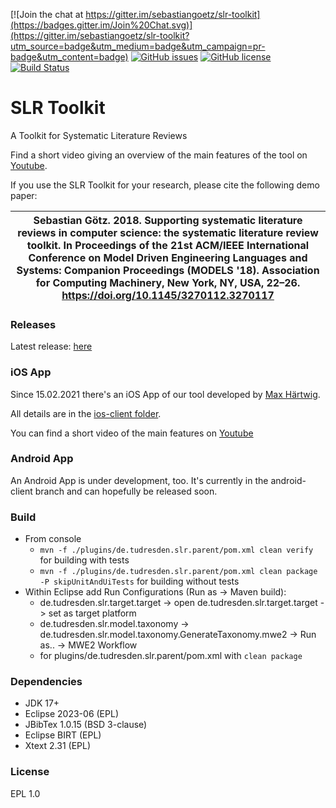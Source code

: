 [![Join the chat at https://gitter.im/sebastiangoetz/slr-toolkit](https://badges.gitter.im/Join%20Chat.svg)](https://gitter.im/sebastiangoetz/slr-toolkit?utm_source=badge&utm_medium=badge&utm_campaign=pr-badge&utm_content=badge) [![GitHub issues](https://img.shields.io/github/issues/sebastiangoetz/slr-toolkit.svg)](https://github.com/sebastiangoetz/slr-toolkit/issues) [![GitHub license](https://img.shields.io/badge/license-EPL-blue.svg)](https://raw.githubusercontent.com/sebastiangoetz/slr-toolkit/master/LICENSE) [![Build Status](https://github.com/sebastiangoetz/slr-toolkit/actions/workflows/maven.yml/badge.svg)](https://github.com/sebastiangoetz/slr-toolkit/actions/workflows/maven.yml)
# SLR Toolkit

A Toolkit for Systematic Literature Reviews

Find a short video giving an overview of the main features of the tool on [Youtube](https://youtu.be/IB4d9CJt144).

If you use the SLR Toolkit for your research, please cite the following demo paper:

| Sebastian Götz. 2018. Supporting systematic literature reviews in computer science: the systematic literature review toolkit. In Proceedings of the 21st ACM/IEEE International Conference on Model Driven Engineering Languages and Systems: Companion Proceedings (MODELS '18). Association for Computing Machinery, New York, NY, USA, 22–26. https://doi.org/10.1145/3270112.3270117 |
| - |

### Releases

Latest release: [here](https://github.com/sebastiangoetz/slr-toolkit/releases)

### iOS App

Since 15.02.2021 there's an iOS App of our tool developed by [Max Härtwig](https://github.com/MaxHaertwig).

All details are in the [ios-client folder](https://github.com/sebastiangoetz/slr-toolkit/tree/master/ios-client).

You can find a short video of the main features on [Youtube](https://youtu.be/P67rSa9asj8)

### Android App

An Android App is under development, too. It's currently in the android-client branch and can hopefully be released soon.

### Build
* From console
	* `mvn -f ./plugins/de.tudresden.slr.parent/pom.xml clean verify` for building with tests
	* `mvn -f ./plugins/de.tudresden.slr.parent/pom.xml clean package -P skipUnitAndUiTests` for building without tests
* Within Eclipse add Run Configurations (Run as -> Maven build):
	* de.tudresden.slr.target.target -> open de.tudresden.slr.target.target -> set as target platform
	* de.tudresden.slr.model.taxonomy -> de.tudresden.slr.model.taxonomy.GenerateTaxonomy.mwe2 -> Run as.. -> MWE2 Workflow
	* for plugins/de.tudresden.slr.parent/pom.xml with `clean package`
 
### Dependencies
* JDK 17+
* Eclipse 2023-06 (EPL)
* JBibTex 1.0.15 (BSD 3-clause)
* Eclipse BIRT (EPL)
* Xtext 2.31 (EPL)

### License
EPL 1.0
